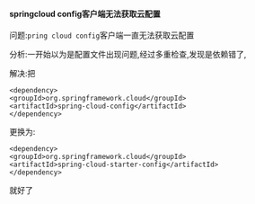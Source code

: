 #### springcloud config客户端无法获取云配置

问题:`pring cloud config`客户端一直无法获取云配置

分析:一开始以为是配置文件出现问题,经过多重检查,发现是依赖错了,

解决:把

```
<dependency>
<groupId>org.springframework.cloud</groupId>
<artifactId>spring-cloud-config</artifactId>
</dependency>
```

更换为:

```
<dependency>
<groupId>org.springframework.cloud</groupId>
<artifactId>spring-cloud-starter-config</artifactId>
</dependency>
```

就好了
